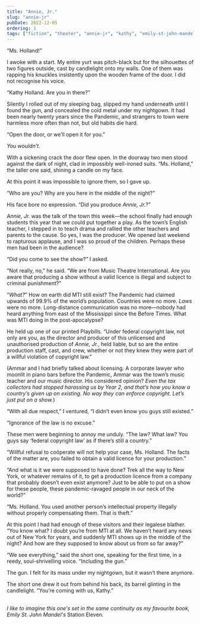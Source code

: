```yaml
---
title: "Annie, Jr."
slug: "annie-jr"
pubDate: 2022-12-05
ordering: 1
tags: ["fiction", "theater", "annie-jr", "kathy", "emily-st-john-mandel", "station-eleven", "music-theater-international"]
---
```


“Ms. Holland!”

I awoke with a start. My entire yurt was pitch-black but for the silhouettes of two figures outside, cast by candlelight onto my walls. One of them was rapping his knuckles insistently upon the wooden frame of the door. I did not recognise his voice.

“Kathy Holland. Are you in there?”

Silently I rolled out of my sleeping bag, slipped my hand underneath until I found the gun, and concealed the cold metal under my nightgown. It had been nearly twenty years since the Pandemic, and strangers to town were harmless more often than not, but old habits die hard.

“Open the door, or we’ll open it for you.”

_You wouldn’t._

With a sickening crack the door flew open. In the doorway two men stood against the dark of night, clad in impossibly well-ironed suits. “Ms. Holland,” the taller one said, shining a candle on my face.

At this point it was impossible to ignore them, so I gave up.

“Who are you? Why are you here in the middle of the night?”

His face bore no expression. “Did you produce _Annie, Jr._?”

_Annie, Jr._ was the talk of the town this week—the school finally had enough students this year that we could put together a play. As the town’s English teacher, I stepped in to teach drama and rallied the other teachers and parents to the cause. So yes, I was the producer. We opened last weekend to rapturous applause, and I was so proud of the children. Perhaps these men had been in the audience?

“Did you come to see the show?” I asked.

“Not really, no,” he said. “We are from Music Theatre International. Are you aware that producing a show without a valid licence is illegal and subject to criminal punishment?”

“_What?_” How on earth did MTI still exist? The Pandemic had claimed upwards of 99.9% of the world’s population. Countries were no more. _Laws_ were no more. Long-distance communication was no more—nobody had heard anything from east of the Mississippi since the Before Times. What was MTI doing in the post-apocalypse?

He held up one of our printed Playbills. “Under federal copyright law, not only are you, as the director and producer of this unlicensed and unauthorised production of _Annie, Jr._, held liable, but so are the entire production staff, cast, and crew, whether or not they knew they were part of a willful violation of copyright law.”

(Ammar and I had briefly talked about licensing. A corporate lawyer who moonlit in piano bars before the Pandemic, Ammar was the town’s music teacher and our music director. His considered opinion? _Even the tax collectors had stopped harassing us by Year 2, and that’s how you know a country’s given up on existing. No way they can enforce copyright. Let’s just put on a show._)

“With all due respect,” I ventured, “I didn’t even know you guys still existed.”

“Ignorance of the law is no excuse.”

These men were beginning to annoy me unduly. “The law? What law? You guys say ‘federal copyright law’ as if there’s still a country.”

“Willful refusal to coöperate will not help your case, Ms. Holland. The facts of the matter are, you failed to obtain a valid licence for your production.”

“And what is it we were supposed to have done? Trek all the way to New York, or whatever remains of it, to get a production licence from a company that probably doesn’t even exist anymore? Just to be able to put on a show for these people, these pandemic-ravaged people in our neck of the world?”

“Ms. Holland. You used another person’s intellectual property illegally without properly compensating them. That is theft.”

At this point I had had enough of these visitors and their legalese blather. “You know what? I doubt you’re from MTI at all. We haven’t heard any news out of New York for years, and suddenly MTI shows up in the middle of the night? And how are they supposed to know about us from so far away?”

“We see everything,” said the short one, speaking for the first time, in a reedy, soul-shrivelling voice. “Including the gun.”

The gun. I felt for its mass under my nightgown, but it wasn’t there anymore.

The short one drew it out from behind his back, its barrel glinting in the candlelight. “You’re coming with us, Kathy.”

<br />

<div class="commentary">
<i>
I like to imagine this one's set in the same continuity as my favourite book, Emily St. John Mandel's </i>Station Eleven<i>.
</i>
</div>